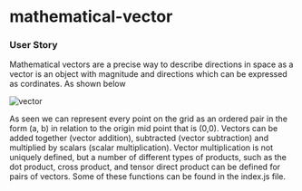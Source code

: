 # mathematical-vector

### User Story

Mathematical vectors are a precise way to describe directions in space as a vector is an object with magnitude and directions which can be expressed as cordinates. As shown below

![vector](https://revisionmaths.com/sites/mathsrevision.net/files/imce/RM_Vector01.jpg)

As seen we can represent every point on the grid as an ordered pair in the form (a, b) in relation to the origin mid point that is  (0,0). Vectors can be added together (vector addition), subtracted (vector subtraction) and multiplied by scalars (scalar multiplication). Vector multiplication is not uniquely defined, but a number of different types of products, such as the dot product, cross product, and tensor direct product can be defined for pairs of vectors. Some of these functions can be found in the index.js file.